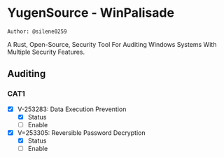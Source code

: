 # YugenSource - WinPalisade

`Author: @silene0259`

A Rust, Open-Source, Security Tool For Auditing Windows Systems With Multiple Security Features.

## Auditing

### CAT1

- [X] V-253283: Data Execution Prevention
  - [X] Status
  - [ ] Enable
- [X] V=253305: Reversible Password Decryption
  - [X] Status
  - [ ] Enable

